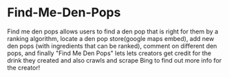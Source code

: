 # Find-Me-Den-Pops
Find me den pops allows users to find a den pop that is right for them by a ranking algorithm, locate a den pop store(google maps embed), add new den pops (with ingredients that can be ranked), comment on different den pops, and finally "Find Me Den Pops" lets lets creators get credit for the drink they created and also crawls and scrape Bing to find out more info for the creator! 
